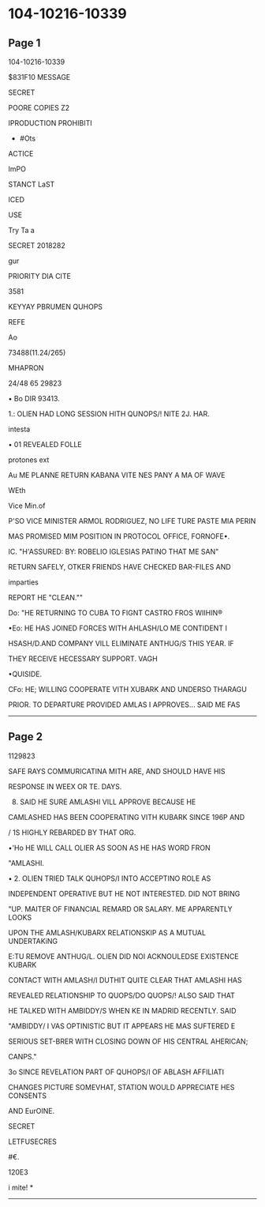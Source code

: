 # 104-10216-10339

## Page 1

104-10216-10339

$831F10 MESSAGE

SECRET

POORE COPIES Z2

IPRODUCTION PROHIBITI

* #Ots

ACTICE

ImPO

STANCT LaST

ICED

USE

Try Ta a

SECRET 2018282

gur

PRIORITY DIA CITE

3581

KEYYAY PBRUMEN QUHOPS

REFE

Ao

73488(11.24/265)

MHAPRON

24/48 65 29823

• Bo DIR 93413.

1.: OLIEN HAD LONG SESSION HITH QUNOPS/! NITE 2J. HAR.

intesta

• 01 REVEALED FOLLE

protones ext

Au ME PLANNE RETURN KABANA VITE NES PANY A MA OF WAVE

WEth

Vice Min.of

P'SO VICE MINISTER ARMOL RODRIGUEZ, NO LIFE TURE PASTE MIA PERIN

MAS PROMISED MIM POSITION IN PROTOCOL OFFICE, FORNOFE•.

IC. "H'ASSURED: BY: ROBELIO IGLESIAS PATINO THAT ME SAN"

RETURN SAFELY, OTKER FRIENDS HAVE CHECKED BAR-FILES AND

imparties

REPORT HE "CLEAN.""

Do: "HE RETURNING TO CUBA TO FIGNT CASTRO FROS WIIHIN®

•Eo: HE HAS JOINED FORCES WITH AHLASH/LO ME CONTIDENT I

HSASH/D.AND COMPANY VILL ELIMINATE ANTHUG/S THIS YEAR. IF

THEY RECEIVE HECESSARY SUPPORT. VAGH

•QUISIDE.

CFo: HE; WILLING COOPERATE VITH XUBARK AND UNDERSO THARAGU

PRIOR. TO DEPARTURE PROVIDED AMLAS I APPROVES... SAID ME FAS

---

## Page 2

1129823

SAFE RAYS COMMURICATINA MITH ARE, AND SHOULD HAVE HIS

RESPONSE IN WEEX OR TE. DAYS.

8. SAID HE SURE AMLASHI VILL APPROVE BECAUSE HE

CAMLASHED HAS BEEN COOPERATING VITH KUBARK SINCE 196P AND

/ 1S HIGHLY REBARDED BY THAT ORG.

•'Ho HE WILL CALL OLIER AS SOON AS HE HAS WORD FRON

"AMLASHI.

• 2. OLIEN TRIED TALK QUHOPS/I INTO ACCEPTINO ROLE AS

INDEPENDENT OPERATIVE BUT HE NOT INTERESTED. DID NOT BRING

"UP. MAITER OF FINANCIAL REMARD OR SALARY. ME APPARENTLY LOOKS

UPON THE AMLASH/KUBARX RELATIONSKIP AS A MUTUAL UNDERTAKiNG

E:TU REMOVE ANTHUG/L. OLIEN DID NOI ACKNOULEDSE EXISTENCE KUBARK

CONTACT WITH AMLASH/I DUTHIT QUITE CLEAR THAT AMLASHI HAS

REVEALED RELATIONSHIP TO QUOPS/DO QUOPS/! ALSO SAID THAT

HE TALKED WITH AMBIDDY/S WHEN KE IN MADRID RECENTLY. SAID

"AMBIDDY/ I VAS OPTINISTIC BUT IT APPEARS HE MAS SUFTERED E

SERIOUS SET-BRER WITH CLOSING DOWN OF HIS CENTRAL AHERICAN;

CANPS."

3o SINCE REVELATION PART OF QUHOPS/I OF ABLASH AFFILIATI

CHANGES PICTURE SOMEVHAT, STATION WOULD APPRECIATE HES CONSENTS

AND EurOINE.

SECRET

LETFUSECRES

#€.

120E3

i mite! *

---

